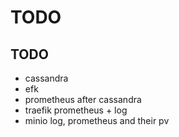 
# TODO

## TODO

* cassandra
* efk
* prometheus after cassandra
* traefik prometheus + log
* minio log, prometheus and their pv